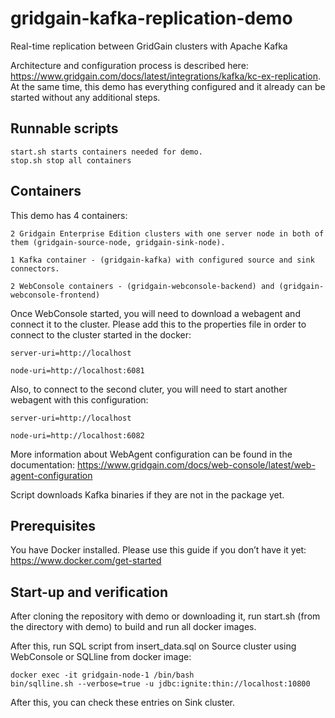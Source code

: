 # gridgain-kafka-replication-demo
Real-time replication between GridGain clusters with Apache Kafka

Architecture and configuration process is described here: https://www.gridgain.com/docs/latest/integrations/kafka/kc-ex-replication. At the same time, this demo has everything configured and it already can be started without any additional steps.


## Runnable scripts
    start.sh starts containers needed for demo.
    stop.sh stop all containers

## Containers
This demo has 4 containers:

    2 Gridgain Enterprise Edition clusters with one server node in both of them (gridgain-source-node, gridgain-sink-node).

    1 Kafka container - (gridgain-kafka) with configured source and sink connectors.

    2 WebConsole containers - (gridgain-webconsole-backend) and (gridgain-webconsole-frontend)

Once WebConsole started, you will need to download a webagent and connect it to the cluster. Please add this to the properties file in order to connect to the cluster started in the docker:

    server-uri=http://localhost

    node-uri=http://localhost:6081

Also, to connect to the second cluter, you will need to start another webagent with this configuration:

    server-uri=http://localhost

    node-uri=http://localhost:6082

More information about WebAgent configuration can be found in the documentation: https://www.gridgain.com/docs/web-console/latest/web-agent-configuration

Script downloads Kafka binaries if they are not in the package yet.

## Prerequisites
You have Docker installed. Please use this guide if you don’t have it yet: https://www.docker.com/get-started

## Start-up and verification
After cloning the repository with demo or downloading it, run start.sh (from the directory with demo) to build and run all docker images.

After this, run SQL script from insert_data.sql on Source cluster using WebConsole or SQLline from docker image:
	
    docker exec -it gridgain-node-1 /bin/bash
    bin/sqlline.sh --verbose=true -u jdbc:ignite:thin://localhost:10800

After this, you can check these entries on Sink cluster.


